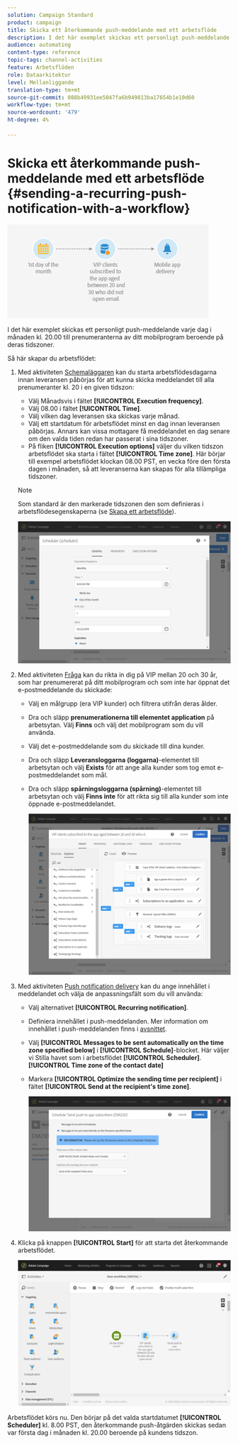 ```yaml
---
solution: Campaign Standard
product: campaign
title: Skicka ett återkommande push-meddelande med ett arbetsflöde
description: I det här exemplet skickas ett personligt push-meddelande varje dag i månaden kl. 20.00 till prenumeranterna av ditt mobilprogram beroende på deras tidszoner.
audience: automating
content-type: reference
topic-tags: channel-activities
feature: Arbetsflöden
role: Dataarkitektur
level: Mellanliggande
translation-type: tm+mt
source-git-commit: 088b49931ee5047fa6b949813ba17654b1e10d60
workflow-type: tm+mt
source-wordcount: '479'
ht-degree: 4%

---
```



# Skicka ett återkommande push-meddelande med ett arbetsflöde {#sending-a-recurring-push-notification-with-a-workflow}

![](assets/wkf_push_example_1.png)

I det här exemplet skickas ett personligt push-meddelande varje dag i månaden kl. 20.00 till prenumeranterna av ditt mobilprogram beroende på deras tidszoner.

Så här skapar du arbetsflödet:

1. Med aktiviteten [Schemaläggaren](../../automating/using/scheduler.md) kan du starta arbetsflödesdagarna innan leveransen påbörjas för att kunna skicka meddelandet till alla prenumeranter kl. 20 i en given tidszon:

   * Välj Månadsvis i fältet **[!UICONTROL Execution frequency]**.
   * Välj 08.00 i fältet **[!UICONTROL Time]**.
   * Välj vilken dag leveransen ska skickas varje månad.
   * Välj ett startdatum för arbetsflödet minst en dag innan leveransen påbörjas. Annars kan vissa mottagare få meddelandet en dag senare om den valda tiden redan har passerat i sina tidszoner.
   * På fliken **[!UICONTROL Execution options]** väljer du vilken tidszon arbetsflödet ska starta i fältet **[!UICONTROL Time zone]**. Här börjar till exempel arbetsflödet klockan 08.00 PST, en vecka före den första dagen i månaden, så att leveranserna kan skapas för alla tillämpliga tidszoner.

   >[!NOTE]
   >
   >Som standard är den markerade tidszonen den som definieras i arbetsflödesegenskaperna (se [Skapa ett arbetsflöde](../../automating/using/building-a-workflow.md)).

   ![](assets/wkf_push_example_5.png)

1. Med aktiviteten [Fråga](../../automating/using/query.md) kan du rikta in dig på VIP mellan 20 och 30 år, som har prenumererat på ditt mobilprogram och som inte har öppnat det e-postmeddelande du skickade:

   * Välj en målgrupp (era VIP kunder) och filtrera utifrån deras ålder.
   * Dra och släpp **prenumerationerna till elementet application** på arbetsytan. Välj **Finns** och välj det mobilprogram som du vill använda.
   * Välj det e-postmeddelande som du skickade till dina kunder.
   * Dra och släpp **Leveransloggarna (loggarna)**-elementet till arbetsytan och välj **Exists** för att ange alla kunder som tog emot e-postmeddelandet som mål.
   * Dra och släpp **spårningsloggarna (spårning)**-elementet till arbetsytan och välj **Finns inte** för att rikta sig till alla kunder som inte öppnade e-postmeddelandet.

      ![](assets/wkf_push_example_2.png)

1. Med aktiviteten [Push notification delivery](../../automating/using/push-notification-delivery.md) kan du ange innehållet i meddelandet och välja de anpassningsfält som du vill använda:

   * Välj alternativet **[!UICONTROL Recurring notification]**.
   * Definiera innehållet i push-meddelanden. Mer information om innehållet i push-meddelanden finns i [avsnittet](../../channels/using/preparing-and-sending-a-push-notification.md).
   * Välj **[!UICONTROL Messages to be sent automatically on the time zone specified below]** i **[!UICONTROL Schedule]**-blocket. Här väljer vi Stilla havet som i arbetsflödet **[!UICONTROL Scheduler]**.**[!UICONTROL Time zone of the contact date]**
   * Markera **[!UICONTROL Optimize the sending time per recipient]** i fältet **[!UICONTROL Send at the recipient's time zone]**.

      ![](assets/wkf_push_example_4.png)

1. Klicka på knappen **[!UICONTROL Start]** för att starta det återkommande arbetsflödet.

   ![](assets/wkf_push_example_3.png)

Arbetsflödet körs nu. Den börjar på det valda startdatumet **[!UICONTROL Scheduler]** kl. 8.00 PST, den återkommande push-åtgärden skickas sedan var första dag i månaden kl. 20.00 beroende på kundens tidszon.
